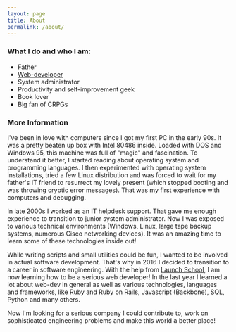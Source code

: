 ```yaml
---
layout: page
title: About
permalink: /about/
---
```


### What I do and who I am:

* Father
* [Web-developer](https://github.com/kminevskiy)
* System administrator
* Productivity and self-improvement geek
* Book lover
* Big fan of CRPGs

### More Information

I've been in love with computers since I got my first PC in the early 90s. It was a pretty beaten up box with Intel 80486 inside. Loaded with DOS and Windows 95, this machine was full of "magic" and fascination. To understand it better, I started reading about operating system and programming languages. I then experimented with operating system installations, tried a few Linux distribution and was forced to wait for my father's IT friend to resurrect my lovely present (which stopped booting and was throwing cryptic error messages). That was my first experience with computers and debugging.

In late 2000s I worked as an IT helpdesk support. That gave me enough experience to transition to junior system administrator. Now I was exposed to various technical environments (Windows, Linux, large tape backup systems, numerous Cisco networking devices). It was an amazing time to learn some of these technologies inside out!

While writing scripts and small utilities could be fun, I wanted to be involved in actual software development. That's why in 2016 I decided to transition to a career in software engineering. With the help from [Launch School](launchschool.com), I am now learning how to be a serious web developer! In the last year I learned a lot about web-dev in general as well as various technologies, languages and frameworks, like Ruby and Ruby on Rails, Javascript (Backbone), SQL, Python and many others.

Now I'm looking for a serious company I could contribute to, work on sophisticated engineering problems and make this world a better place!
